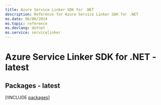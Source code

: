 ```yaml
---
title: Azure Service Linker SDK for .NET
description: Reference for Azure Service Linker SDK for .NET
ms.date: 06/06/2024
ms.topic: reference
ms.devlang: dotnet
ms.service: servicelinker
---
```

# Azure Service Linker SDK for .NET - latest
## Packages - latest
[!INCLUDE [packages](service-linker-index.md)]